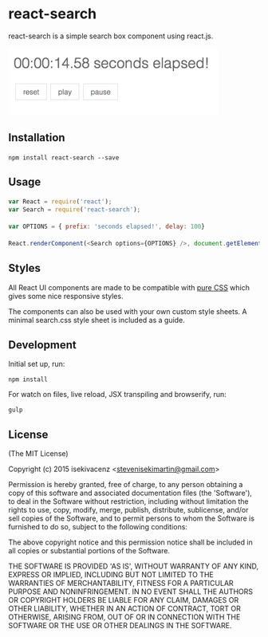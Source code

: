 # react-search

react-search is a simple search box component using react.js.

![](example/screenshot.png)

## Installation

`npm install react-search --save`

## Usage

```javascript
var React = require('react');
var Search = require('react-search');

var OPTIONS = { prefix: 'seconds elapsed!', delay: 100}

React.renderComponent(<Search options={OPTIONS} />, document.getElementById("container"));

```

## Styles

All React UI components are made to be compatible with [pure CSS](http://purecss.io/) which gives some nice responsive styles. 

The components can also be used with your own custom style sheets. A minimal search.css style sheet is included as a guide.

## Development

Initial set up, run:
    
    npm install

For watch on files, live reload, JSX transpiling and browserify, run:

    gulp

## License

(The MIT License)

Copyright (c) 2015 isekivacenz &lt;stevenisekimartin@gmail.com&gt;

Permission is hereby granted, free of charge, to any person obtaining
a copy of this software and associated documentation files (the
'Software'), to deal in the Software without restriction, including
without limitation the rights to use, copy, modify, merge, publish,
distribute, sublicense, and/or sell copies of the Software, and to
permit persons to whom the Software is furnished to do so, subject to
the following conditions:

The above copyright notice and this permission notice shall be
included in all copies or substantial portions of the Software.

THE SOFTWARE IS PROVIDED 'AS IS', WITHOUT WARRANTY OF ANY KIND,
EXPRESS OR IMPLIED, INCLUDING BUT NOT LIMITED TO THE WARRANTIES OF
MERCHANTABILITY, FITNESS FOR A PARTICULAR PURPOSE AND NONINFRINGEMENT.
IN NO EVENT SHALL THE AUTHORS OR COPYRIGHT HOLDERS BE LIABLE FOR ANY
CLAIM, DAMAGES OR OTHER LIABILITY, WHETHER IN AN ACTION OF CONTRACT,
TORT OR OTHERWISE, ARISING FROM, OUT OF OR IN CONNECTION WITH THE
SOFTWARE OR THE USE OR OTHER DEALINGS IN THE SOFTWARE.
